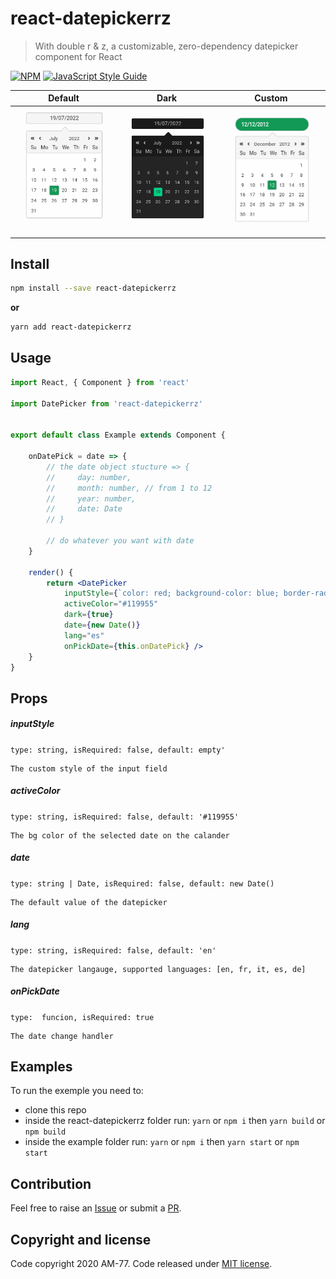# react-datepickerrz

> With double r & z, a customizable, zero-dependency datepicker component for React

[![NPM](https://img.shields.io/npm/v/react-datepickerrz.svg)](https://www.npmjs.com/package/react-datepickerrz) [![JavaScript Style Guide](https://img.shields.io/badge/code_style-standard-brightgreen.svg)](https://standardjs.com)



|                Default                |              Dark               |               Custom                |
| :-----------------------------------: | :-----------------------------: | :---------------------------------: |
| ![default](./screenshots/default.png) | ![dark](./screenshots/dark.png) | ![custom](./screenshots/custom.png) |



## Install

```bash
npm install --save react-datepickerrz
```

**or**

```bash
yarn add react-datepickerrz
```

## Usage

```jsx
import React, { Component } from 'react'

import DatePicker from 'react-datepickerrz'


export default class Example extends Component {

    onDatePick = date => {
        // the date object stucture => {
        //     day: number, 
        //     month: number, // from 1 to 12
        //     year: number, 
        //     date: Date
        // }

        // do whatever you want with date
    }

    render() {
        return <DatePicker
            inputStyle={`color: red; background-color: blue; border-radius: 50%`}
            activeColor="#119955"
            dark={true}
            date={new Date()}
            lang="es"
            onPickDate={this.onDatePick} />
    }
}

```



## Props



##### inputStyle

`type: string, isRequired: false, default: empty'`

	The custom style of the input field

##### activeColor

`type: string, isRequired: false, default: '#119955'`

	The bg color of the selected date on the calander

##### date

`type: string | Date, isRequired: false, default: new Date()`

	The default value of the datepicker

##### lang

`type: string, isRequired: false, default: 'en'`

	The datepicker langauge, supported languages: [en, fr, it, es, de]


##### onPickDate

`type:  funcion, isRequired: true`

	The date change handler


## Examples

To run the exemple you need to:

-   clone this repo 
-   inside the react-datepickerrz folder run: `yarn` or `npm i` then `yarn build` or `npm build`
-   inside the example folder run: `yarn` or `npm i` then `yarn start` or `npm start`




## Contribution

Feel free to raise an [Issue](https://github.com/AM-77/react-datepickerrz/issues) or submit a [PR](https://github.com/AM-77/react-datepickerrz/pulls).

## Copyright and license

Code copyright 2020 AM-77. Code released under [MIT license](https://github.com/AM-77/react-datepickerrz/blob/master/LICENSE).
